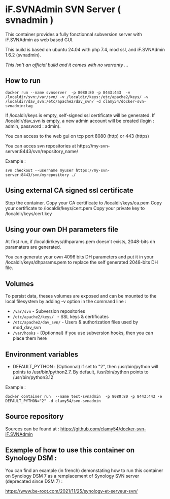 # iF.SVNAdmin SVN Server ( svnadmin )

This container provides a fully fonctionnal subversion server with iF.SVNAdmin as web based GUI.

This build is based on ubuntu 24.04 with php 7.4, mod ssl,  and iF.SVNAdmin 1.6.2 (svnadmin).

*This isn't an official build and it comes with no warranty  ...*

## How to run

```shell
docker run --name svnserver  -p 8080:80 -p 8443:443  -v /localdir/svn:/var/svn/ -v /localdir/keys:/etc/apache2/keys/ -v /localdir/dav_svn:/etc/apache2/dav_svn/ -d clamy54/docker-svn-svnadmin:tag
```

If /localdir/keys is empty, self-signed ssl certificate will be generated.
If /localdir/dav_svn is empty, a new admin account will be created (login : admin, password : admin).

You can access to the web gui on tcp port 8080 (http) or 443 (https)

You can acces svn repositories at https://my-svn-server:8443/svn/repository_name/

Example :

```shell
svn checkout --username myuser https://my-svn-server:8443/svn/myrepository ./
```


## Using external CA signed ssl certificate

Stop the container.
Copy your CA certificate to /localdir/keys/ca.pem
Copy your certificate to /localdir/keys/cert.pem
Copy your private key to /localdir/keys/cert.key


## Using your own DH parameters file

At first run, if /localdir/keys/dhparams.pem doesn't exists, 2048-bits dh paramaters are generated.

You can generate your own 4096 bits DH parameters and put it in your /localdir/keys/dhparams.pem to replace the self generated 2048-bits DH file. 

##  Volumes

To persist data, theses volumes are exposed and can be mounted to the local filesystem by adding -v option in the command line :

* `/var/svn` - Subversion repositories
* `/etc/apache2/keys/ ` - SSL keys & certificates
* `/etc/apache2/dav_svn/` - Users & authorization files used by mod_dav_svn
* `/var/hooks` - (Optionnal) if you use subversion hooks, then you can place them here

##  Environment variables

* DEFAULT_PYTHON : (Optionnal) if set to "2", then /usr/bin/python will points to /usr/bin/python2.7. By default, /usr/bin/python points to /usr/bin/python3.12

Example :
```shell
docker container run  --name test-svnadmin  -p 8080:80 -p 8443:443 -e DEFAULT_PYTHON="2" -d clamy54/svn-svnadmin
```

## Source repository 

Sources can be found at :
https://github.com/clamy54/docker-svn-iF.SVNAdmin

## Example of how to use this container on Synology DSM :

You can find an example (in french) demonstating how to run this container on Synology DSM 7 as a remplacement of
Synology SVN server (deprecated since DSM 7) :

https://www.be-root.com/2021/11/25/synology-et-serveur-svn/

